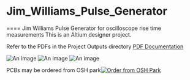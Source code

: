 # Jim_Williams_Pulse_Generator
====
Jim Williams Pulse Generator for oscilloscope rise time measurements
This is an Altium designer project.  

Refer to the PDFs in the Project Outputs directory 
<a href="https://github.com/podonoghue/Jim_Williams_Pulse_Generator/blob/master/Hardware/Project Outputs for Pulser/Pulser.PDF">PDF Documentation</img></a>

![An image](https://raw.githubusercontent.com/podonoghue/Jim_Williams_Pulse_Generator/blob/master/Hardware/Pulse_Top.png "Top Board Image")
![An image](https://raw.githubusercontent.com/podonoghue/Jim_Williams_Pulse_Generator/blob/master/Hardware/Pulse_Bottom.png "Bottom Board Image")
![An image](https://raw.githubusercontent.com/podonoghue/Jim_Williams_Pulse_Generator/blob/master/Hardware/Pulse_3D_Perspective.png "3D Board Image")

PCBs may be ordered from OSH park<a href="https://oshpark.com/shared_projects/bVS9Pivb"><img src="https://oshpark.com/assets/badge-5b7ec47045b78aef6eb9d83b3bac6b1920de805e9a0c227658eac6e19a045b9c.png" alt="Order from OSH Park"></img></a>


